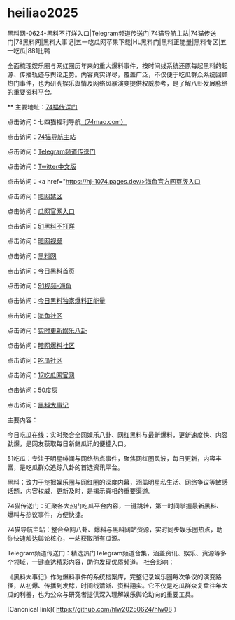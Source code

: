 # heiliao2025
黑料网-0624-黑料不打烊入口|Telegram频道传送门|74猫导航主站|74猫传送门|78黑料网|黑料大事记|五一吃瓜网苹果下载|HL黑料门|黑料正能量|黑料专区|五一吃瓜|881比鸭

全面梳理娱乐圈与网红圈历年来的重大爆料事件，按时间线系统还原每起黑料的起源、传播轨迹与舆论走势。内容真实详尽，覆盖广泛，不仅便于吃瓜群众系统回顾热门事件，也为研究娱乐舆情及网络风暴演变提供权威参考，是了解八卦发展脉络的重要资料平台。

** 主要地址：<a href="https://74mao.com/">74猫传送门</a>

点击访问：七四猫福利导航<a href="https://74mao.com/">（74mao.com）</a>

点击访问：<a href="https://74mao.com/">74猫导航主站</a>

点击访问：<a href="https://74mao.com/">Telegram频道传送门</a>

点击访问：<a href="https://cg17-5.pages.dev/">Twitter中文版</a>

点击访问：<a href="https://hj-1074.pages.dev/>海角官方网页版入口</a>

点击访问：<a href="https://cg57-69.pages.dev/">暗网禁区</a>

点击访问：<a href="https://cg28-01.pages.dev/">瓜网官网入口</a>

点击访问：<a href="https://cg85.pages.dev/">51黑料不打烊</a>

点击访问：<a href="https://aw8-05.pages.dev/">暗网视频</a>

点击访问：<a href="https://hl395.pages.dev/">黑料网</a>

点击访问：<a href="https://hl384.pages.dev/">今日黑料首页</a>

点击访问：<a href="https://hj-1069.pages.dev/">91视频-海角</a>

点击访问：<a href="https://hl385.pages.dev/">今日黑料独家爆料正能量</a>

点击访问：<a href="https://hj-1065.pages.dev/">海角社区</a>

点击访问：<a href="https://cg336.pages.dev/">实时更新娱乐八卦</a>

点击访问：<a href="https://aw3-06.pages.dev/">暗网爆料社区</a>

点击访问：<a href="https://cg863.pages.dev/">吃瓜社区</a>

点击访问：<a href="https://cg07-01.pages.dev/">17吃瓜网官网</a>

点击访问：<a href="https://cg184.pages.dev/">50度灰</a>

点击访问：<a href="https://hl397.pages.dev/">黑料大事记</a>

主要内容：

今日吃瓜在线：实时聚合全网娱乐八卦、网红黑料与最新爆料，更新速度快、内容劲爆，是网友获取每日新鲜瓜讯的便捷入口。

51吃瓜：专注于明星绯闻与网络热点事件，聚焦网红圈风波，每日更新，内容丰富，是吃瓜群众追踪八卦的首选资讯平台。

黑料：致力于挖掘娱乐圈与网红圈的深度内幕，涵盖明星私生活、网络争议等敏感话题，内容权威，更新及时，是揭示真相的重要渠道。

74猫传送门：汇聚各大热门吃瓜平台内容，一键跳转，第一时间掌握最新黑料、爆料与热议事件，方便快捷。

74猫导航主站：整合全网八卦、爆料与黑料网站资源，实时同步娱乐圈热点，助你快速触达舆论核心，一站获取所有瓜源。

Telegram频道传送门：精选热门Telegram频道合集，涵盖资讯、娱乐、资源等多个领域，一键直达精彩内容，助你发现优质频道。
社会影响：

《黑料大事记》作为爆料事件的系统档案库，完整记录娱乐圈每次争议的演变路径，从初爆、传播到发酵，时间线清晰、资料翔实。它不仅是吃瓜群众复盘往年大瓜的利器，也为公众与研究者提供深入理解娱乐舆论动向的重要工具。

[Canonical link]( https://github.com/hlw20250624/hlw08 ）
